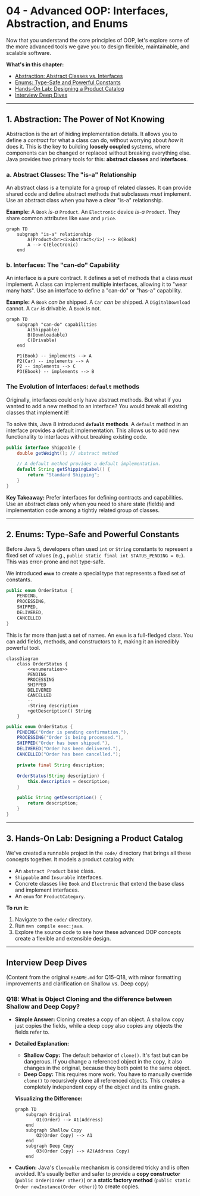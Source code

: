 # 04 - Advanced OOP: Interfaces, Abstraction, and Enums

Now that you understand the core principles of OOP, let's explore some of the more advanced tools we gave you to design flexible, maintainable, and scalable software.

**What's in this chapter:**
*   [Abstraction: Abstract Classes vs. Interfaces](#1-abstraction-the-power-of-not-knowing)
*   [Enums: Type-Safe and Powerful Constants](#2-enums-type-safe-and-powerful-constants)
*   [Hands-On Lab: Designing a Product Catalog](#3-hands-on-lab-designing-a-product-catalog)
*   [Interview Deep Dives](#interview-deep-dives)

---

## 1. Abstraction: The Power of Not Knowing

Abstraction is the art of hiding implementation details. It allows you to define a *contract* for what a class can do, without worrying about *how* it does it. This is the key to building **loosely coupled** systems, where components can be changed or replaced without breaking everything else. Java provides two primary tools for this: **abstract classes** and **interfaces**.

### a. Abstract Classes: The "is-a" Relationship

An abstract class is a template for a group of related classes. It can provide shared code and define abstract methods that subclasses *must* implement. Use an abstract class when you have a clear "is-a" relationship.

**Example:** A `Book` *is-a* `Product`. An `Electronic` device *is-a* `Product`. They share common attributes like `name` and `price`.

```mermaid
graph TD
    subgraph "is-a" relationship
        A(Product<br><i>abstract</i>) --> B(Book)
        A --> C(Electronic)
    end
```

### b. Interfaces: The "can-do" Capability

An interface is a pure contract. It defines a set of methods that a class *must* implement. A class can implement multiple interfaces, allowing it to "wear many hats". Use an interface to define a "can-do" or "has-a" capability.

**Example:** A `Book` *can be* shipped. A `Car` *can be* shipped. A `DigitalDownload` cannot. A `Car` *is* drivable. A `Book` is not.

```mermaid
graph TD
    subgraph "can-do" capabilities
        A(Shippable)
        B(Downloadable)
        C(Drivable)
    end

    P1(Book) -- implements --> A
    P2(Car) -- implements --> A
    P2 -- implements --> C
    P3(Ebook) -- implements --> B
```

### The Evolution of Interfaces: `default` methods

Originally, interfaces could only have abstract methods. But what if you wanted to add a new method to an interface? You would break all existing classes that implement it!

To solve this, Java 8 introduced **`default` methods**. A `default` method in an interface provides a default implementation. This allows us to add new functionality to interfaces without breaking existing code.

```java
public interface Shippable {
    double getWeight(); // abstract method

    // A default method provides a default implementation.
    default String getShippingLabel() {
        return "Standard Shipping";
    }
}
```

**Key Takeaway:** Prefer interfaces for defining contracts and capabilities. Use an abstract class only when you need to share state (fields) and implementation code among a tightly related group of classes.

---

## 2. Enums: Type-Safe and Powerful Constants

Before Java 5, developers often used `int` or `String` constants to represent a fixed set of values (e.g., `public static final int STATUS_PENDING = 0;`). This was error-prone and not type-safe.

We introduced **`enum`** to create a special type that represents a fixed set of constants.

```java
public enum OrderStatus {
    PENDING,
    PROCESSING,
    SHIPPED,
    DELIVERED,
    CANCELLED
}
```
This is far more than just a set of names. An `enum` is a full-fledged class. You can add fields, methods, and constructors to it, making it an incredibly powerful tool.

```mermaid
classDiagram
    class OrderStatus {
        <<enumeration>>
        PENDING
        PROCESSING
        SHIPPED
        DELIVERED
        CANCELLED
        --
        -String description
        +getDescription() String
    }
```

```java
public enum OrderStatus {
    PENDING("Order is pending confirmation."),
    PROCESSING("Order is being processed."),
    SHIPPED("Order has been shipped."),
    DELIVERED("Order has been delivered."),
    CANCELLED("Order has been cancelled.");

    private final String description;

    OrderStatus(String description) {
        this.description = description;
    }

    public String getDescription() {
        return description;
    }
}
```

---

## 3. Hands-On Lab: Designing a Product Catalog

We've created a runnable project in the `code/` directory that brings all these concepts together. It models a product catalog with:
*   An `abstract Product` base class.
*   `Shippable` and `Insurable` interfaces.
*   Concrete classes like `Book` and `Electronic` that extend the base class and implement interfaces.
*   An `enum` for `ProductCategory`.

**To run it:**
1.  Navigate to the `code/` directory.
2.  Run `mvn compile exec:java`.
3.  Explore the source code to see how these advanced OOP concepts create a flexible and extensible design.

---

## Interview Deep Dives

(Content from the original `README.md` for Q15-Q18, with minor formatting improvements and clarification on Shallow vs. Deep copy)

### Q18: What is Object Cloning and the difference between Shallow and Deep Copy?

*   **Simple Answer:** Cloning creates a copy of an object. A shallow copy just copies the fields, while a deep copy also copies any objects the fields refer to.
*   **Detailed Explanation:**
    *   **Shallow Copy:** The default behavior of `clone()`. It's fast but can be dangerous. If you change a referenced object in the copy, it also changes in the original, because they both point to the same object.
    *   **Deep Copy:** This requires more work. You have to manually override `clone()` to recursively clone all referenced objects. This creates a completely independent copy of the object and its entire graph.

    **Visualizing the Difference:**
    ```mermaid
    graph TD
        subgraph Original
            O1(Order) --> A1(Address)
        end
        subgraph Shallow Copy
            O2(Order Copy) --> A1
        end
        subgraph Deep Copy
            O3(Order Copy) --> A2(Address Copy)
        end
    ```

*   **Caution:** Java's `Cloneable` mechanism is considered tricky and is often avoided. It's usually better and safer to provide a **copy constructor** (`public Order(Order other)`) or a **static factory method** (`public static Order newInstance(Order other)`) to create copies.
